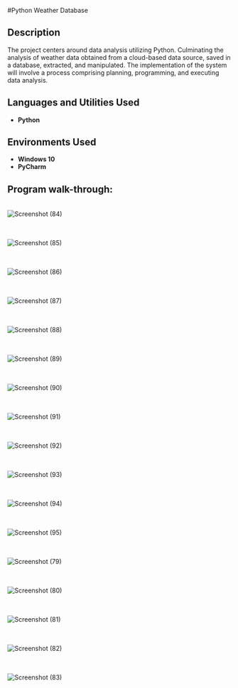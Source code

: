 #Python Weather Database




<h2>Description</h2>
The project centers around data analysis utilizing Python. Culminating the analysis of weather data obtained from a cloud-based data source, saved in a database, extracted, and manipulated. The implementation of the system will involve a process comprising planning, programming, and executing data analysis.
<br />


<h2>Languages and Utilities Used</h2>

- <b>Python</b> 


<h2>Environments Used </h2>

- <b>Windows 10</b> 
- <b>PyCharm</b> 

<h2>Program walk-through:</h2>

<p align="center">

<br />![Screenshot (84)](https://github.com/Radel024/IT-Fundamentals-/assets/137848295/dbd04d50-db3e-40fc-8396-f1f47ec2ccb8)
<br />
<br />
 

<br />![Screenshot (85)](https://github.com/Radel024/IT-Fundamentals-/assets/137848295/2957cd92-b904-47f3-a8c1-ea33d06bff45)
<br />
<br />

<br />![Screenshot (86)](https://github.com/Radel024/IT-Fundamentals-/assets/137848295/d14c5560-958d-4282-a7a9-ad459c995d3d)
<br />
<br />

<br />![Screenshot (87)](https://github.com/Radel024/IT-Fundamentals-/assets/137848295/713b0dd6-8e15-4eb0-aecc-3e63e2130d1f)
<br />
<br />

<br />![Screenshot (88)](https://github.com/Radel024/IT-Fundamentals-/assets/137848295/8a215b3d-e11f-4365-ac94-b5eeedb8bc50)
<br />
<br />

<br />![Screenshot (89)](https://github.com/Radel024/IT-Fundamentals-/assets/137848295/4bdfd580-5220-45e4-8dce-b59fc8b46f62)
<br />
<br />

<br/>![Screenshot (90)](https://github.com/Radel024/IT-Fundamentals-/assets/137848295/91a9f535-2fce-4a48-8da2-74aaac7b32e2)
<br />
<br />

<br/>![Screenshot (91)](https://github.com/Radel024/IT-Fundamentals-/assets/137848295/c0be652f-0772-4d73-b9fe-818482966b53)
<br/>
<br/>

<br/>![Screenshot (92)](https://github.com/Radel024/IT-Fundamentals-/assets/137848295/4eee17f6-598a-4531-a302-987302c8a2ba)
<br/>
<br/>

<br/>![Screenshot (93)](https://github.com/Radel024/IT-Fundamentals-/assets/137848295/e6a4b798-2706-446c-ab82-d6b1bf2d3780)
<br/>
<br/>

<br/>![Screenshot (94)](https://github.com/Radel024/IT-Fundamentals-/assets/137848295/2c8f963d-bb5f-485e-a098-f8703304e040)
<br/>
<br/>

<br/>![Screenshot (95)](https://github.com/Radel024/IT-Fundamentals-/assets/137848295/d6f7285e-26ba-493f-9783-97c4be85ea5d)
<br/>
<br/>

<br/>![Screenshot (79)](https://github.com/Radel024/IT-Fundamentals-/assets/137848295/6b8fbbf9-91b3-4b08-a54c-ec6485492d1b)
<br/>
<br/>

<br/>![Screenshot (80)](https://github.com/Radel024/IT-Fundamentals-/assets/137848295/e0737271-cfe5-424a-831e-c2d0c3cf27b8)
<br/>
<br/>

<br/>![Screenshot (81)](https://github.com/Radel024/IT-Fundamentals-/assets/137848295/ac0f4e58-4269-45c4-ac1b-4cd5dd2c47ea)
<br/>
<br/>

<br/>![Screenshot (82)](https://github.com/Radel024/IT-Fundamentals-/assets/137848295/8f984dc3-7783-4587-a2ae-3a0dea739be4)
<br/>
<br/>


<br/>![Screenshot (83)](https://github.com/Radel024/IT-Fundamentals-/assets/137848295/e8afea93-0b96-42a5-a2be-3e99e14fd67f)
<br/>
<br/>

<!--
 ```diff
- text in red
+ text in green
! text in orange
# text in gray
@@ text in purple (and bold)@@
```
--!>
